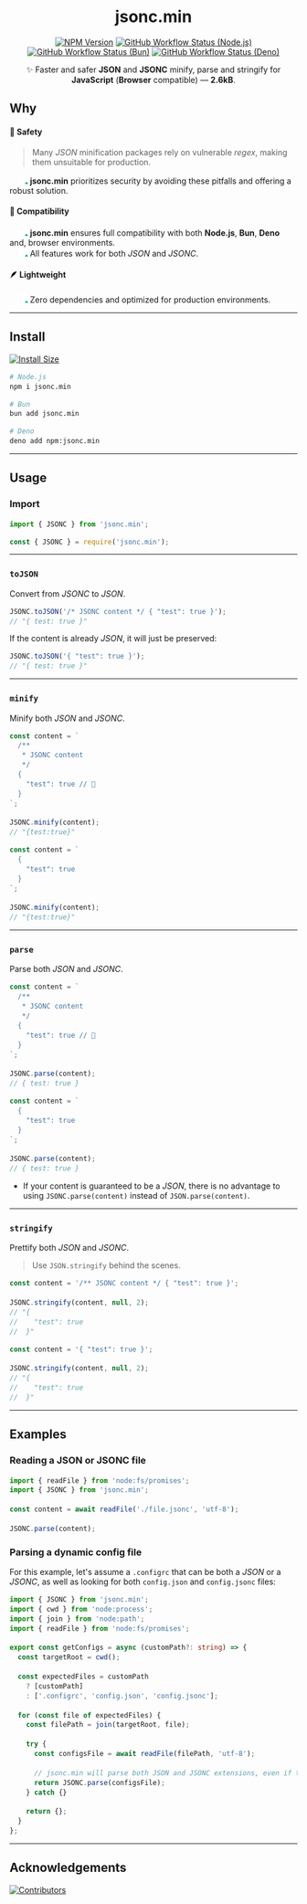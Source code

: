 <h1 align="center">jsonc.min</h1>
<div align="center">

[![NPM Version](https://img.shields.io/npm/v/jsonc.min.svg?label=&color=70a1ff&logo=npm&logoColor=white)](https://www.npmjs.com/package/jsonc.min)
[![GitHub Workflow Status (Node.js)](https://img.shields.io/github/actions/workflow/status/wellwelwel/jsonc.min/ci_node.yml?event=push&label=&branch=main&logo=nodedotjs&logoColor=535c68&color=badc58)](https://github.com/wellwelwel/jsonc.min/actions/workflows/ci_node.yml?query=branch%3Amain)
[![GitHub Workflow Status (Bun)](https://img.shields.io/github/actions/workflow/status/wellwelwel/jsonc.min/ci_bun.yml?event=push&label=&branch=main&logo=bun&logoColor=ffffff&color=f368e0)](https://github.com/wellwelwel/jsonc.min/actions/workflows/ci_bun.yml?query=branch%3Amain)
[![GitHub Workflow Status (Deno)](https://img.shields.io/github/actions/workflow/status/wellwelwel/jsonc.min/ci_deno.yml?event=push&label=&branch=main&logo=deno&logoColor=ffffff&color=079992)](https://github.com/wellwelwel/jsonc.min/actions/workflows/ci_deno.yml?query=branch%3Amain)

✨ Faster and safer <strong>JSON</strong> and <strong>JSONC</strong> minify, parse and stringify for <strong>JavaScript</strong> (<strong>Browser</strong> compatible) — **2.6kB**.

</div>

## Why

#### 🔐 Safety

> Many _JSON_ minification packages rely on vulnerable _regex_, making them unsuitable for production.

<span>&nbsp;&nbsp;&nbsp;&nbsp;</span><img width="16" height="16" alt="check" src="https://raw.githubusercontent.com/wellwelwel/jsonc.min/main/.github/assets/readme/check.svg"> **jsonc.min** prioritizes security by avoiding these pitfalls and offering a robust solution.

#### 🤝 Compatibility

<span>&nbsp;&nbsp;&nbsp;&nbsp;</span><img width="16" height="16" alt="check" src="https://raw.githubusercontent.com/wellwelwel/jsonc.min/main/.github/assets/readme/check.svg"> **jsonc.min** ensures full compatibility with both **Node.js**, **Bun**, **Deno** and, browser environments.<br />
<span>&nbsp;&nbsp;&nbsp;&nbsp;</span><img width="16" height="16" alt="check" src="https://raw.githubusercontent.com/wellwelwel/jsonc.min/main/.github/assets/readme/check.svg"> All features work for both _JSON_ and _JSONC_.

#### 🪶 Lightweight

<span>&nbsp;&nbsp;&nbsp;&nbsp;</span><img width="16" height="16" alt="check" src="https://raw.githubusercontent.com/wellwelwel/jsonc.min/main/.github/assets/readme/check.svg"> Zero dependencies and optimized for production environments.

---

## Install

[![Install Size](https://packagephobia.com/badge?p=jsonc.min)](https://pkg-size.dev/jsonc.min)

```bash
# Node.js
npm i jsonc.min
```

```bash
# Bun
bun add jsonc.min
```

```bash
# Deno
deno add npm:jsonc.min
```

---

## Usage

### Import

```js
import { JSONC } from 'jsonc.min';
```

```js
const { JSONC } = require('jsonc.min');
```

---

### `toJSON`

Convert from _JSONC_ to _JSON_.

```js
JSONC.toJSON('/* JSONC content */ { "test": true }');
// "{ test: true }"
```

If the content is already _JSON_, it will just be preserved:

```js
JSONC.toJSON('{ "test": true }');
// "{ test: true }"
```

---

### `minify`

Minify both _JSON_ and _JSONC_.

```js
const content = `
  /**
   * JSONC content
   */
  {
    "test": true // 🔬
  }
`;

JSONC.minify(content);
// "{test:true}"
```

```js
const content = `
  {
    "test": true
  }
`;

JSONC.minify(content);
// "{test:true}"
```

---

### `parse`

Parse both _JSON_ and _JSONC_.

```js
const content = `
  /**
   * JSONC content
   */
  {
    "test": true // 🔬
  }
`;

JSONC.parse(content);
// { test: true }
```

```js
const content = `
  {
    "test": true
  }
`;

JSONC.parse(content);
// { test: true }
```

- If your content is guaranteed to be a _JSON_, there is no advantage to using `JSONC.parse(content)` instead of `JSON.parse(content)`.

---

### `stringify`

Prettify both _JSON_ and _JSONC_.

> Use `JSON.stringify` behind the scenes.

```js
const content = '/** JSONC content */ { "test": true }';

JSONC.stringify(content, null, 2);
// "{
//    "test": true
//  }"
```

```js
const content = '{ "test": true }';

JSONC.stringify(content, null, 2);
// "{
//    "test": true
//  }"
```

---

## Examples

### Reading a JSON or JSONC file

```ts
import { readFile } from 'node:fs/promises';
import { JSONC } from 'jsonc.min';

const content = await readFile('./file.jsonc', 'utf-8');

JSONC.parse(content);
```

### Parsing a dynamic config file

For this example, let's assume a `.configrc` that can be both a _JSON_ or a _JSONC_, as well as looking for both `config.json` and `config.jsonc` files:

```ts
import { JSONC } from 'jsonc.min';
import { cwd } from 'node:process';
import { join } from 'node:path';
import { readFile } from 'node:fs/promises';

export const getConfigs = async (customPath?: string) => {
  const targetRoot = cwd();

  const expectedFiles = customPath
    ? [customPath]
    : ['.configrc', 'config.json', 'config.jsonc'];

  for (const file of expectedFiles) {
    const filePath = join(targetRoot, file);

    try {
      const configsFile = await readFile(filePath, 'utf-8');

      // jsonc.min will parse both JSON and JSONC extensions, even if there is no extension.
      return JSONC.parse(configsFile);
    } catch {}

    return {};
  }
};
```

---

## Acknowledgements

[![Contributors](https://img.shields.io/github/contributors/wellwelwel/jsonc.min?label=Contributors)](https://github.com/wellwelwel/jsonc.min/graphs/contributors)
